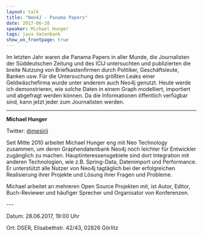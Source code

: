 ```yaml
---
layout: talk
title: "Neo4J - Panama Papers"
date: 2017-06-28
speaker: Michael Hunger
tags: java datenbank
show_on_frontpage: true
---
```


Im letzten Jahr waren die Panama Papers in aller Munde, die Journalisten der Süddeutschen Zeitung und des ICIJ untersuchten und publizierten die breite Nutzung von Briefkastenfirmen durch Politiker, Geschäftsleute, Banken usw. Für die Untersuchung des größten Leaks einer Geldwäschefirma wurde unter anderem auch Neo4j genutzt. Heute werde ich demonstrieren, wie solche Daten in einem Graph modelliert, importiert und abgefragt werden können. Da die Informationen öffentlich verfügbar sind, kann jetzt jeder zum Journalisten werden.

---
<div class="speaker-info">
  <div class="short-info">
    <p><strong>Michael Hunger</strong></p>
    <p>Twitter: <a href="https://twitter.com/mesirii">@mesirii</a></p>
  </div>
  <div class="description">
  Seit Mitte 2010 arbeitet Michael Hunger eng mit Neo Technology zusammen, um deren Graphendatenbank Neo4j noch leichter für Entwickler zugänglich zu machen. Hauptinteressensgebiete sind dort Integration mit anderen Technologien, wie z.B. Spring-Data, Datenimport und Performance. Er unterstützt alle Nutzer von Neo4j tagtäglich bei der erfolgreichen Realisierung ihrer Projekte und Lösung ihrer Fragen und Probleme.

Michael arbeitet an mehreren Open Source Projekten mit, ist Autor, Editor, Buch-Reviewer und häufiger Sprecher und Organisator von Konferenzen. 
  </div>
</div>
---

Datum: 28.06.2017, 19:00 Uhr

Ort: DSER, Elisabethstr. 42/43, 02826 Görlitz
